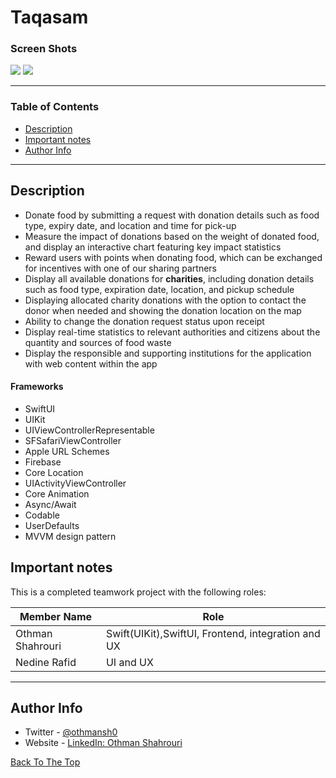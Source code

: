 # Taqasam

### Screen Shots

![](https://github.com/othmansh0/markdown_testing/blob/3aa34f04dcd3fcfdfc8eb6edda759f5d48b348a6/First-GIFs.gif)
![](https://github.com/othmansh0/markdown_testing/blob/3aa34f04dcd3fcfdfc8eb6edda759f5d48b348a6/Second-GIFs.gif)

---

### Table of Contents

- [Description](#description)
- [Important notes](#important-notes)
- [Author Info](#author-info)

---

## Description

- Donate food by submitting a request with donation details such as food type, expiry date, and location and time for pick-up
- Measure the impact of donations based on the weight of donated food, and display an interactive chart featuring key impact statistics
- Reward users with points when donating food, which can be exchanged for incentives with one of our sharing partners
- Display all available donations for **charities**, including donation details such as food type, expiration date, location, and pickup schedule
- Displaying allocated charity donations with the option to contact the donor when needed and showing the donation location on the map
- Ability to change the donation request status upon receipt
- Display real-time statistics to relevant authorities and citizens about the quantity and sources of food waste
- Display the responsible and supporting institutions for the application with web content  within the app


#### Frameworks

- SwiftUI
- UIKit
- UIViewControllerRepresentable
- SFSafariViewController
- Apple URL Schemes
- Firebase
- Core Location
- UIActivityViewController
- Core Animation
- Async/Await
- Codable
- UserDefaults
- MVVM design pattern



## Important notes

This is a completed teamwork project with the following roles:

| Member Name      | Role                                               |
|------------------|----------------------------------------------------|
| Othman Shahrouri | Swift(UIKit),SwiftUI, Frontend, integration and UX |
| Nedine Rafid     | UI and UX                                          |


---

## Author Info

- Twitter - [@othmansh0](https://twitter.com/othmansh0)
- Website - [LinkedIn: Othman Shahrouri](https://linkedin.com/in/othmansh0)

[Back To The Top](#Taqasam)
